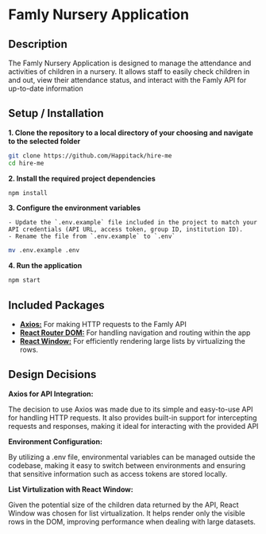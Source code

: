 # Famly Nursery Application

## Description
The Famly Nursery Application is designed to manage the attendance and activities of children in a nursery. It allows staff to easily check children in and out, view their attendance status, and interact with the Famly API for up-to-date information

## Setup / Installation

**1. Clone the repository to a local directory of your choosing and navigate to the selected folder**

   ```bash
   git clone https://github.com/Happitack/hire-me
   cd hire-me
   ```
**2. Install the required project dependencies**

   ```bash
   npm install
   ```
**3. Configure the environment variables**

    - Update the `.env.example` file included in the project to match your API credentials (API URL, access token, group ID, institution ID).
    - Rename the file from `.env.example` to `.env`

   ```bash
   mv .env.example .env
   ```

**4. Run the application**
   ```bash
   npm start
   ```

## Included Packages
- **[Axios:](https://www.npmjs.com/package/axios)** For making HTTP requests to the Famly API
- **[React Router DOM:](https://www.npmjs.com/package/react-router-dom)** For handling navigation and routing within the app
- **[React Window:](https://www.npmjs.com/package/react-window)** For efficiently rendering large lists by virtualizing the rows.

## Design Decisions
**Axios for API Integration:**

The decision to use Axios was made due to its simple and easy-to-use API for handling HTTP requests. It also provides built-in support for intercepting requests and responses, making it ideal for interacting with the provided API

**Environment Configuration:**

By utilizing a .env file, environmental variables can be managed outside the codebase, making it easy to switch between environments and ensuring that sensitive information such as access tokens are stored locally.

**List Virtulization with React Window:**

Given the potential size of the children data returned by the API, React Window was chosen for list virtualization. It helps render only the visible rows in the DOM, improving performance when dealing with large datasets.